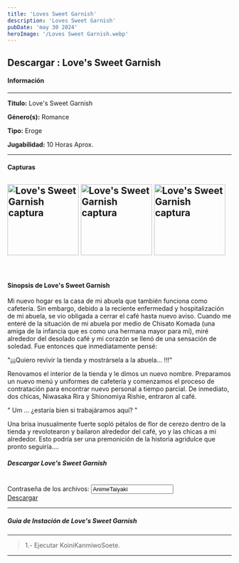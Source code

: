 ```yaml
---
title: 'Loves Sweet Garnish'
description: 'Loves Sweet Garnish'
pubDate: 'may 30 2024'
heroImage: '/Loves Sweet Garnish.webp'
---
```


<div data-pagefind-ignore>

## Descargar :</span>  Love's Sweet Garnish

#### Información

---

<p>
<strong>Titulo:</strong> 
Love's Sweet Garnish
</p>
<p>
<strong>Género(s):</strong> 
Romance
</p>
<p>
<strong>Tipo:</strong> 
Eroge
</p>
<p>
<strong>Jugabilidad:</strong> 
10 Horas Aprox.
</p>

---
#### Capturas
<img
src="https://1.bp.blogspot.com/-SgZnjSO4Deg/X_YLrRso4YI/AAAAAAAAELA/NmkoIQ1jrdIhX8g4EBLl2tJZHfvMle2JQCLcBGAsYHQ/s1280/13.png"
style="height:160px;"
alt=" Love's Sweet Garnish captura"
title=" Love's Sweet Garnish captura"
oncontextmenu="return false;"
/>
<img
src="https://1.bp.blogspot.com/-xAjtAl-sUPg/X_YLsoFKHjI/AAAAAAAAELE/C0IzyBWdxCQOIEU88RJq4X9HrOLll6PcgCLcBGAsYHQ/s1280/16.png"
style="height:160px;"
alt=" Love's Sweet Garnish captura"
title=" Love's Sweet Garnish captura"
oncontextmenu="return false;"
/>
<img
src="https://1.bp.blogspot.com/-7XeUYiNcieo/X_YLuLU2R0I/AAAAAAAAELI/gxTFPbrwjjICOEcUAm0Za9C5H4WW0-zBgCLcBGAsYHQ/s1280/17.png"
style="height:160px;"
alt=" Love's Sweet Garnish captura"
title=" Love's Sweet Garnish captura"
oncontextmenu="return false;"
/>
---
<br>

#### Sinopsis de Love's Sweet Garnish

Mi nuevo hogar es la casa de mi abuela que también funciona como cafetería. Sin embargo, debido a la reciente enfermedad y hospitalización de mi abuela, se vio obligada a cerrar el café hasta nuevo aviso. Cuando me enteré de la situación de mi abuela por medio de Chisato Komada (una amiga de la infancia que es como una hermana mayor para mí), miré alrededor del desolado café y mi corazón se llenó de una sensación de soledad. Fue entonces que inmediatamente pensé:

"¡¡¡Quiero revivir la tienda y mostrársela a la abuela… !!!"

Renovamos el interior de la tienda y le dimos un nuevo nombre. Preparamos un nuevo menú y uniformes de cafetería y comenzamos el proceso de contratación para encontrar nuevo personal a tiempo parcial. De inmediato, dos chicas, Niwasaka Rira y Shionomiya Rishie, entraron al café.

" Um ... ¿estaría bien si trabajáramos aquí? "

Una brisa inusualmente fuerte sopló pétalos de flor de cerezo dentro de la tienda y revolotearon y bailaron alrededor del café, yo y las chicas a mi alrededor. Esto podría ser una premonición de la historia agridulce que pronto seguiría....

##### Descargar Love's Sweet Garnish

<br>
<div class="anime-section__content text-center"> <div>
<span class="pass_msg"> Contraseña de los archivos: </span> 
<input class="pass_info" value="AnimeTaiyaki" onclick="select();"></div> 
<div class="cont_dd_info"> 
<a href="https://exe.io/fcLIw" target="_blank" class="btn_dd"> 
<i class="fas fa-download">
</i> Descargar 
</a> 
</div> 
</div>

---
##### Guia de Instación de Love's Sweet Garnish

---
>1.- Ejecutar KoiniKanmiwoSoete.
---

</div>
